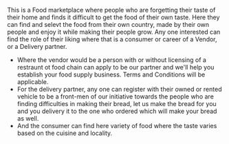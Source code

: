 This is a Food marketplace where people who are forgetting their taste of their home and finds it difficult to get the food of their own taste.
Here they can find and selevt the food from their own country, made by their own people and enjoy it while making their people grow.
Any one interested can find the role of their liking where that is a consumer or career of a Vendor, or a Delivery partner.
- Where the vendor would be a person with or without licensing of a restraunt ot food chain can apply to be our partner and we'll help you establish your food supply business. Terms and Conditions will be applicable.
- For the delivery partner, any one can register with their owned or rented vehicle to be a front-men of our initiative towards the people who are finding difficulties in making their bread, let us make the bread for you and you delivery it to the one who ordered which will make your bread as well.
- And the consumer can find here variety of food where the taste varies based on the cuisine and locality.
